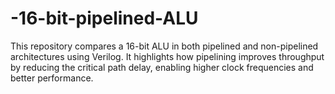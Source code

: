 # -16-bit-pipelined-ALU
This repository compares a 16-bit ALU in both pipelined and non-pipelined architectures using Verilog. It highlights how pipelining improves throughput by reducing the critical path delay, enabling higher clock frequencies and better performance.
